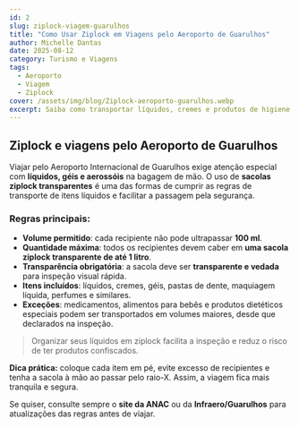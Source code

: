 ```yaml
---
id: 2
slug: ziplock-viagem-guarulhos
title: "Como Usar Ziplock em Viagens pelo Aeroporto de Guarulhos"
author: Michelle Dantas
date: 2025-08-12
category: Turismo e Viagens
tags:
  - Aeroporto
  - Viagem
  - Ziplock
cover: /assets/img/blog/Ziplock-aeroporto-guarulhos.webp
excerpt: Saiba como transportar líquidos, cremes e produtos de higiene em viagens pelo aeroporto de Guarulhos de forma segura e dentro das regras da ANAC.
---
```


## Ziplock e viagens pelo Aeroporto de Guarulhos

Viajar pelo Aeroporto Internacional de Guarulhos exige atenção especial com **líquidos, géis e aerossóis** na bagagem de mão. O uso de **sacolas ziplock transparentes** é uma das formas de cumprir as regras de transporte de itens líquidos e facilitar a passagem pela segurança.

### Regras principais:

- **Volume permitido**: cada recipiente não pode ultrapassar **100 ml**.  
- **Quantidade máxima**: todos os recipientes devem caber em **uma sacola ziplock transparente de até 1 litro**.  
- **Transparência obrigatória**: a sacola deve ser **transparente e vedada** para inspeção visual rápida.  
- **Itens incluídos**: líquidos, cremes, géis, pastas de dente, maquiagem líquida, perfumes e similares.  
- **Exceções**: medicamentos, alimentos para bebês e produtos dietéticos especiais podem ser transportados em volumes maiores, desde que declarados na inspeção.

> Organizar seus líquidos em ziplock facilita a inspeção e reduz o risco de ter produtos confiscados.

**Dica prática:** coloque cada item em pé, evite excesso de recipientes e tenha a sacola à mão ao passar pelo raio-X. Assim, a viagem fica mais tranquila e segura.

Se quiser, consulte sempre o **site da ANAC** ou da **Infraero/Guarulhos** para atualizações das regras antes de viajar.
